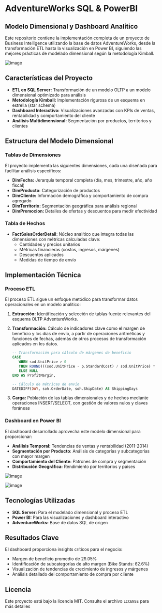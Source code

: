 # AdventureWorks SQL & PowerBI

## Modelo Dimensional y Dashboard Analítico 

Este repositorio contiene la implementación completa de un proyecto de Business Intelligence utilizando la base de datos AdventureWorks, desde la transformación ETL hasta la visualización en Power BI, siguiendo las mejores prácticas de modelado dimensional según la metodología Kimball.

![image](https://github.com/user-attachments/assets/eff4aa39-5740-43f2-996b-be3921a2c88b)


## Características del Proyecto

- **ETL en SQL Server:** Transformación de un modelo OLTP a un modelo dimensional optimizado para análisis
- **Metodología Kimball:** Implementación rigurosa de un esquema en estrella (star schema)
- **Dashboard Interactivo:** Visualizaciones avanzadas con KPIs de ventas, rentabilidad y comportamiento del cliente
- **Análisis Multidimensional:** Segmentación por productos, territorios y clientes

## Estructura del Modelo Dimensional

### Tablas de Dimensiones
El proyecto implementa las siguientes dimensiones, cada una diseñada para facilitar análisis específicos:

- **DimFecha:** Jerarquía temporal completa (día, mes, trimestre, año, año fiscal)
- **DimProducto:** Categorización de productos  
- **DimCliente:** Información demográfica y comportamiento de compra agregado
- **DimTerritorio:** Segmentación geográfica para análisis regional
- **DimPromocion:** Detalles de ofertas y descuentos para medir efectividad

### Tabla de Hechos
- **FactSalesOrderDetail:** Núcleo analítico que integra todas las dimensiones con métricas calculadas clave:
  - Cantidades y precios unitarios
  - Métricas financieras (costos, ingresos, márgenes)
  - Descuentos aplicados
  - Medidas de tiempo de envío

## Implementación Técnica

### Proceso ETL
El proceso ETL sigue un enfoque metódico para transformar datos operacionales en un modelo analítico:

1. **Extracción:** Identificación y selección de tablas fuente relevantes del esquema OLTP AdventureWorks.

2. **Transformación:**  Cálculo de indicadores clave como el margen de beneficio y los días de envío, a partir de operaciones aritméticas y funciones de fechas, además de otros procesos de transformación aplicados en los datos.

    ```sql
   -- Transformación para cálculo de márgenes de beneficio
   CASE 
       WHEN sod.UnitPrice > 0 
       THEN ROUND(((sod.UnitPrice - p.StandardCost) / sod.UnitPrice) * 100, 2)
       ELSE NULL 
   END AS ProfitMargin,
   
   -- Cálculo de métricas de envío
   DATEDIFF(DAY, soh.OrderDate, soh.ShipDate) AS ShippingDays
   ```
  
4. **Carga:** Población de las tablas dimensionales y de hechos mediante operaciones INSERT/SELECT, con gestión de valores nulos y claves foráneas

### Dashboard en Power BI
El dashboard desarrollado aprovecha este modelo dimensional para proporcionar:

- **Análisis Temporal:** Tendencias de ventas y rentabilidad (2011-2014)
- **Segmentación por Producto:** Análisis de categorías y subcategorías con mayor margen
- **Comportamiento del Cliente:** Patrones de compra y segmentación
- **Distribución Geográfica:** Rendimiento por territorios y países
  
![image](https://github.com/user-attachments/assets/10d5ae3b-81bc-4c40-bf11-1e8b4a3f8c68)

![image](https://github.com/user-attachments/assets/988b3f9d-0f2d-400c-8be2-625820b0341a)


## Tecnologías Utilizadas

- **SQL Server:** Para el modelado dimensional y proceso ETL
- **Power BI:** Para las visualizaciones y dashboard interactivo
- **AdventureWorks:** Base de datos SQL de origen

## Resultados Clave

El dashboard proporciona insights críticos para el negocio:
- Margen de beneficio promedio de 29.05%
- Identificación de subcategorías de alto margen (Bike Stands: 62.6%)
- Visualización de tendencias de crecimiento de ingresos y márgenes
- Análisis detallado del comportamiento de compra por cliente


## Licencia

Este proyecto está bajo la licencia MIT. Consulte el archivo `LICENSE` para más detalles



